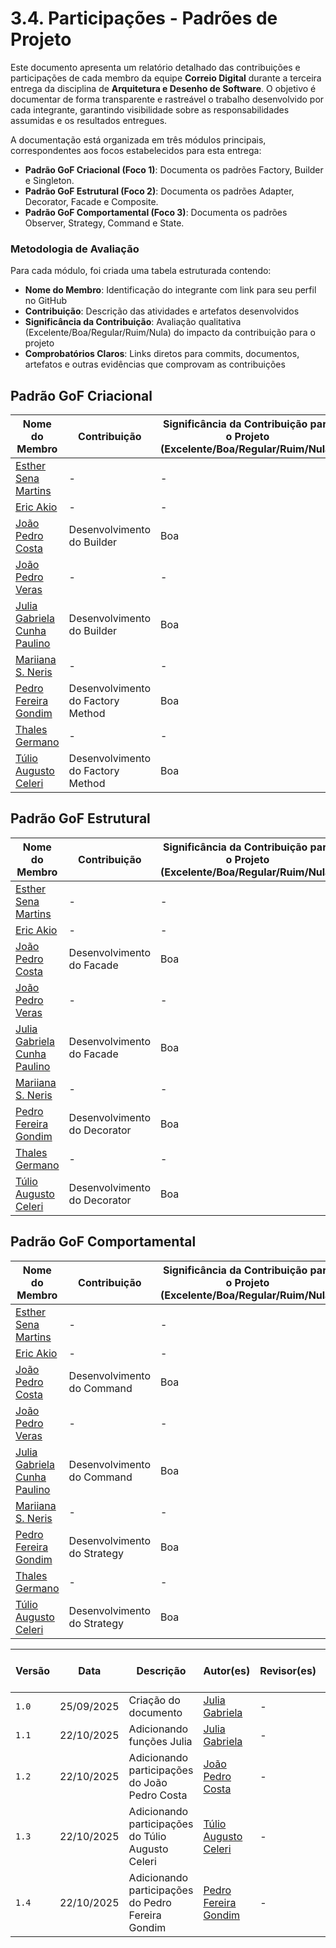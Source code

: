 # 3.4. Participações - Padrões de Projeto

Este documento apresenta um relatório detalhado das contribuições e participações de cada membro da equipe **Correio Digital** durante a terceira entrega da disciplina de **Arquitetura e Desenho de Software**. O objetivo é documentar de forma transparente e rastreável o trabalho desenvolvido por cada integrante, garantindo visibilidade sobre as responsabilidades assumidas e os resultados entregues.

A documentação está organizada em três módulos principais, correspondentes aos focos estabelecidos para esta entrega:

- **Padrão GoF Criacional (Foco 1)**: Documenta os padrões Factory, Builder e Singleton.
- **Padrão GoF Estrutural (Foco 2)**: Documenta os padrões Adapter, Decorator, Facade e Composite.
- **Padrão GoF Comportamental (Foco 3)**: Documenta os padrões Observer, Strategy, Command e State.

### Metodologia de Avaliação

Para cada módulo, foi criada uma tabela estruturada contendo:
- **Nome do Membro**: Identificação do integrante com link para seu perfil no GitHub
- **Contribuição**: Descrição das atividades e artefatos desenvolvidos
- **Significância da Contribuição**: Avaliação qualitativa (Excelente/Boa/Regular/Ruim/Nula) do impacto da contribuição para o projeto
- **Comprobatórios Claros**: Links diretos para commits, documentos, artefatos e outras evidências que comprovam as contribuições

## Padrão GoF Criacional

|Nome do Membro | Contribuição | Significância da Contribuição para o Projeto (Excelente/Boa/Regular/Ruim/Nula) | Comprobatórios Claros (com link)|
|-|-|-|-|
|[Esther Sena Martins](https://github.com/esmsena)|-|-|-|
|[Eric Akio](https://github.com/eric-kingu)|-|-|-|
|[João Pedro Costa](https://github.com/johnaopedro)|Desenvolvimento do Builder|Boa|[Builder](https://github.com/UnBArqDsw2025-2-Turma01/2025.2-T01-G2_CorreioDigital_Entrega_03/blob/main/docs/PadroesDeProjeto/GoFsCriacionais/builder.md)|
|[João Pedro Veras](https://github.com/JoosPerro)|-|-|-|
|[Julia Gabriela Cunha Paulino](https://github.com/JuliaGabP)|Desenvolvimento do Builder|Boa|[Builder](https://github.com/UnBArqDsw2025-2-Turma01/2025.2-T01-G2_CorreioDigital_Entrega_03/blob/main/docs/PadroesDeProjeto/GoFsCriacionais/builder.md)|
|[Mariiana S. Neris](https://github.com/Maryyscreuza)|-|-|-|
|[Pedro Fereira Gondim](https://github.com/G0ndim)|Desenvolvimento do Factory Method| Boa | [Factory Method](https://github.com/UnBArqDsw2025-2-Turma01/2025.2-T01-G2_CorreioDigital_Entrega_03/commit/6a7361a0608b8169d8514153d428c7b6167394c8) |
|[Thales Germano](https://github.com/thalesgvl)|-|-|-|
|[Túlio Augusto Celeri](https://github.com/TulioCeleri)|Desenvolvimento do Factory Method| Boa | [Factory Method](https://github.com/UnBArqDsw2025-2-Turma01/2025.2-T01-G2_CorreioDigital_Entrega_03/commit/263fa41d89e67802017121fad0b9db7f326db673) |


## Padrão GoF Estrutural
|Nome do Membro | Contribuição | Significância da Contribuição para o Projeto (Excelente/Boa/Regular/Ruim/Nula) | Comprobatórios Claros (com link)|
|-|-|-|-|
|[Esther Sena Martins](https://github.com/esmsena)|-|-|-|
|[Eric Akio](https://github.com/eric-kingu)|-|-|-|
|[João Pedro Costa](https://github.com/johnaopedro)|Desenvolvimento do Facade|Boa|[Facade](https://github.com/UnBArqDsw2025-2-Turma01/2025.2-T01-G2_CorreioDigital_Entrega_03/blob/main/docs/PadroesDeProjeto/GoFsEstruturais/facade.md)|
|[João Pedro Veras](https://github.com/JoosPerro)|-|-|-|
|[Julia Gabriela Cunha Paulino](https://github.com/JuliaGabP)|Desenvolvimento do Facade|Boa|[Facade](https://github.com/UnBArqDsw2025-2-Turma01/2025.2-T01-G2_CorreioDigital_Entrega_03/blob/main/docs/PadroesDeProjeto/GoFsEstruturais/facade.md)|
|[Mariiana S. Neris](https://github.com/Maryyscreuza)|-|-|-|
|[Pedro Fereira Gondim](https://github.com/G0ndim)|Desenvolvimento do Decorator|Boa|[Decorator](https://github.com/UnBArqDsw2025-2-Turma01/2025.2-T01-G2_CorreioDigital_Entrega_03/commit/a1db33decf64dd2f9b8eac6b8f5b05695d4dc8a1)|
|[Thales Germano](https://github.com/thalesgvl)|-|-|-|
|[Túlio Augusto Celeri](https://github.com/TulioCeleri)|Desenvolvimento do Decorator|Boa|[Decorator](https://github.com/UnBArqDsw2025-2-Turma01/2025.2-T01-G2_CorreioDigital_Entrega_03/commit/97bbde50f884bcc65ee551b02305d4240329423b)|

## Padrão GoF Comportamental
|Nome do Membro | Contribuição | Significância da Contribuição para o Projeto (Excelente/Boa/Regular/Ruim/Nula) | Comprobatórios Claros (com link)|
|-|-|-|-|
|[Esther Sena Martins](https://github.com/esmsena)|-|-|-|
|[Eric Akio](https://github.com/eric-kingu)|-|-|-|
|[João Pedro Costa](https://github.com/johnaopedro)|Desenvolvimento do Command|Boa|[Command](https://github.com/UnBArqDsw2025-2-Turma01/2025.2-T01-G2_CorreioDigital_Entrega_03/blob/main/docs/PadroesDeProjeto/GoFsComportamentais/command.md)|
|[João Pedro Veras](https://github.com/JoosPerro)|-|-|-|
|[Julia Gabriela Cunha Paulino](https://github.com/JuliaGabP)|Desenvolvimento do Command|Boa|[Command](https://github.com/UnBArqDsw2025-2-Turma01/2025.2-T01-G2_CorreioDigital_Entrega_03/blob/main/docs/PadroesDeProjeto/GoFsComportamentais/command.md)|
|[Mariiana S. Neris](https://github.com/Maryyscreuza)|-|-|-|
|[Pedro Fereira Gondim](https://github.com/G0ndim)|Desenvolvimento do Strategy|Boa|[Strategy](https://github.com/UnBArqDsw2025-2-Turma01/2025.2-T01-G2_CorreioDigital_Entrega_03/commit/1911e897ed283d689e56fcc66a9e1803aec99d46)|
|[Thales Germano](https://github.com/thalesgvl)|-|-|-|
|[Túlio Augusto Celeri](https://github.com/TulioCeleri)|Desenvolvimento do Strategy|Boa|[Strategy](https://github.com/UnBArqDsw2025-2-Turma01/2025.2-T01-G2_CorreioDigital_Entrega_03/commit/de6128bad4029a796a30ff4c5029e72a511cb3dd)|

| Versão |     Data    | Descrição   | Autor(es) | Revisor(es) | Detalhes da revisão | 
| ------ | ----------- | ----------- | --------- | ----------- | --------------------|
| `1.0`  | 25/09/2025  | Criação do documento | [Julia Gabriela](https://github.com/JuliaGabP) | - | - |
| `1.1`  | 22/10/2025  | Adicionando funções Julia| [Julia Gabriela](https://github.com/JuliaGabP) | - | - |
| `1.2`  | 22/10/2025  | Adicionando participações do João Pedro Costa | [João Pedro Costa](https://github.com/johnaopedro) | - | - |
| `1.3`  | 22/10/2025  | Adicionando participações do Túlio Augusto Celeri | [Túlio Augusto Celeri](https://github.com/TulioCeleri) | - | - |
| `1.4`  | 22/10/2025  | Adicionando participações do Pedro Fereira Gondim | [Pedro Fereira Gondim](https://github.com/G0ndim) | - | - |